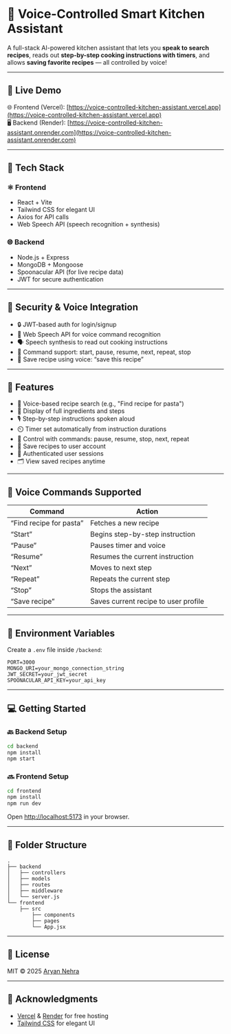 
# 🍳 Voice-Controlled Smart Kitchen Assistant

A full-stack AI-powered kitchen assistant that lets you **speak to search recipes**, reads out **step-by-step cooking instructions with timers**, and allows **saving favorite recipes** — all controlled by voice!

---

## 🔗 Live Demo

🌐 Frontend (Vercel): [https://voice-controlled-kitchen-assistant.vercel.app](https://voice-controlled-kitchen-assistant.vercel.app)  
🖥️ Backend (Render): [https://voice-controlled-kitchen-assistant.onrender.com](https://voice-controlled-kitchen-assistant.onrender.com)

---

## 🔧 Tech Stack

### ⚛️ Frontend

- React + Vite
- Tailwind CSS for elegant UI
- Axios for API calls
- Web Speech API (speech recognition + synthesis)

### 🌐 Backend

- Node.js + Express
- MongoDB + Mongoose
- Spoonacular API (for live recipe data)
- JWT for secure authentication

---

## 🔐 Security & Voice Integration

- 🔒 JWT-based auth for login/signup
- 🎤 Web Speech API for voice command recognition
- 🗣️ Speech synthesis to read out cooking instructions
- 🔁 Command support: start, pause, resume, next, repeat, stop
- 💾 Save recipe using voice: “save this recipe”

---

## 🚀 Features

- 🔎 Voice-based recipe search (e.g., "Find recipe for pasta")
- 📃 Display of full ingredients and steps
- 🎙️ Step-by-step instructions spoken aloud
- ⏲️ Timer set automatically from instruction durations
- 🛑 Control with commands: pause, resume, stop, next, repeat
- 💾 Save recipes to user account
- 🧑 Authenticated user sessions
- 🗂️ View saved recipes anytime

---

## 🎤 Voice Commands Supported

| Command                 | Action                              |
|-------------------------|--------------------------------------| 
| “Find recipe for pasta” | Fetches a new recipe                 |
| “Start”                 | Begins step-by-step instruction      |
| “Pause”                 | Pauses timer and voice               |
| “Resume”                | Resumes the current instruction      |
| “Next”                  | Moves to next step                   |
| “Repeat”                | Repeats the current step             |
| “Stop”                  | Stops the assistant                  |
| “Save recipe”           | Saves current recipe to user profile |

---

## 🧪 Environment Variables

Create a `.env` file inside `/backend`:

```env
PORT=3000
MONGO_URI=your_mongo_connection_string
JWT_SECRET=your_jwt_secret
SPOONACULAR_API_KEY=your_api_key
```

---

## 💻 Getting Started

### 🔙 Backend Setup

```bash
cd backend
npm install
npm start
```

### 🔜 Frontend Setup

```bash
cd frontend
npm install
npm run dev
```

Open [http://localhost:5173](http://localhost:5173) in your browser.

---

## 📂 Folder Structure

```
.
├── backend
│   ├── controllers
│   ├── models
│   ├── routes
│   ├── middleware
│   └── server.js
└── frontend
    ├── src
        ├── components
        ├── pages
        └── App.jsx
```

---

## 📜 License

MIT © 2025 [Aryan Nehra](https://github.com/AryanNehra)

---

## 🙌 Acknowledgments

- [Vercel](https://vercel.com) & [Render](https://render.com) for free hosting  
- [Tailwind CSS](https://tailwindcss.com) for elegant UI
